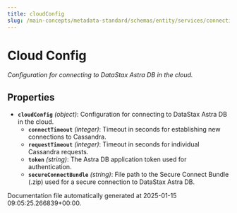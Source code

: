 ```yaml
---
title: cloudConfig
slug: /main-concepts/metadata-standard/schemas/entity/services/connections/database/cassandra/cloudconfig
---
```


# Cloud Config

*Configuration for connecting to DataStax Astra DB in the cloud.*

## Properties

- **`cloudConfig`** *(object)*: Configuration for connecting to DataStax Astra DB in the cloud.
  - **`connectTimeout`** *(integer)*: Timeout in seconds for establishing new connections to Cassandra.
  - **`requestTimeout`** *(integer)*: Timeout in seconds for individual Cassandra requests.
  - **`token`** *(string)*: The Astra DB application token used for authentication.
  - **`secureConnectBundle`** *(string)*: File path to the Secure Connect Bundle (.zip) used for a secure connection to DataStax Astra DB.


Documentation file automatically generated at 2025-01-15 09:05:25.266839+00:00.
